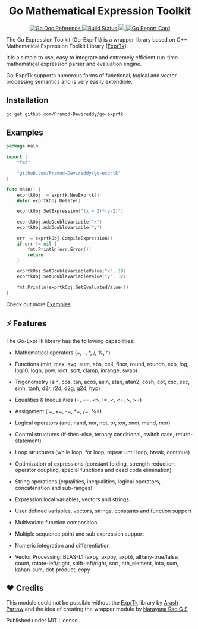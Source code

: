<p align="center">
    <h1 align="center"> Go Mathematical Expression Toolkit</h1>
</p>

<p align="center">
  <a href="https://godoc.org/github.com/Pramod-Devireddy/go-exprtk">
  	<img src="https://godoc.org/github.com/Pramod-Devireddy/go-exprtk?status.svg" alt="Go Doc Reference">
  </a>
  <a href="https://travis-ci.com/Pramod-Devireddy/go-exprtk">
  <img src="https://www.travis-ci.com/Pramod-Devireddy/go-exprtk.svg?branch=main" alt="Build Status">
  </a>
  <a href="https://codecov.io/gh/Pramod-Devireddy/go-exprtk">
  	<img src="https://codecov.io/gh/Pramod-Devireddy/go-exprtk/branch/main/graph/badge.svg?token=9pNExL9yZt"/>
  </a>
  <a href="https://goreportcard.com/report/github.com/Pramod-Devireddy/go-exprtk">
  	<img src="https://goreportcard.com/badge/github.com/Pramod-Devireddy/go-exprtk" alt="Go Report Card">
  </a>
</p>



The Go Expression Toolkit (Go-ExprTk) is a wrapper library based on C++ Mathematical Expression Toolkit Library ([ExprTk](http://www.partow.net/programming/exprtk/)).

It is a simple to use, easy to integrate and extremely efficient run-time mathematical expression parser and evaluation engine.

Go-ExprTk supports numerous forms of functional, logical and vector processing semantics and is very easily extendible.

## Installation

```bash
go get github.com/Pramod-Devireddy/go-exprtk
```

## Examples

```Go
package main

import (
	"fmt"

	"github.com/Pramod-Devireddy/go-exprtk"
)

func main() {
	exprtkObj := exprtk.NewExprtk()
	defer exprtkObj.Delete()

	exprtkObj.SetExpression("(x + 2)*(y-2)")

	exprtkObj.AddDoubleVariable("x")
	exprtkObj.AddDoubleVariable("y")

	err := exprtkObj.CompileExpression()
	if err != nil {
		fmt.Println(err.Error())
		return
	}

	exprtkObj.SetDoubleVariableValue("x", 18)
	exprtkObj.SetDoubleVariableValue("y", 32)

	fmt.Println(exprtkObj.GetEvaluatedValue())
}
```

Check out more [Examples](https://github.com/Pramod-Devireddy/go-exprtk/tree/main/examples) 


## ⚡ Features

The Go-ExprTk library has the following capabilities:

* Mathematical operators (+, -, *, /, %, ^)

* Functions (min, max, avg, sum, abs, ceil, floor, round, roundn, exp, log, log10, logn, pow, root, sqrt, clamp, inrange, swap)

* Trigonometry (sin, cos, tan, acos, asin, atan, atan2, cosh, cot, csc, sec, sinh, tanh, d2r, r2d, d2g, g2d, hyp)

* Equalities & Inequalities (=, ==, <>, !=, <, <=, >, >=)

* Assignment (:=, +=, -=, *=, /=, %=)

* Logical operators (and, nand, nor, not, or, xor, xnor, mand, mor)

* Control structures (if-then-else, ternary conditional, switch case, return-statement)

* Loop structures (while loop, for loop, repeat until loop, break, continue)

* Optimization of expressions (constant folding, strength reduction, operator coupling, special functions and dead code elimination)

* String operations (equalities, inequalities, logical operators, concatenation and sub-ranges)

* Expression local variables, vectors and strings

* User defined variables, vectors, strings, constants and function support

* Multivariate function composition

* Multiple sequence point and sub expression support

* Numeric integration and differentiation

* Vector Processing: BLAS-L1 (axpy, axpby, axpb), all/any-true/false, count, rotate-left/right, shift-left/right, sort, nth_element, iota, sum, kahan-sum, dot-product, copy


## ❤️ Credits

This module could not be possible without the [ExprTk](http://www.partow.net/programming/exprtk/) library by [Arash Partow](https://github.com/ArashPartow) and the idea of creating the wrapper module by [Narayana Rao G S](https://twitter.com/narayanraogs)


Published under MIT License